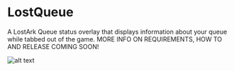# LostQueue
A LostArk Queue status overlay that displays information about your queue while tabbed out of the game.
MORE INFO ON REQUIREMENTS, HOW TO AND RELEASE COMING SOON!

![alt text](https://preview.redd.it/syb4jtng0uj81.png?width=632&format=png&auto=webp&s=b0d612c0958b1041729f64324df068a58bd101bf)
